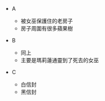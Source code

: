 + A
    + 被女巫保護住的老房子
    + 房子周圍有很多蘋果樹
+ B
    + 同上
    + 主要是瑪莉蓮通靈到了死去的女巫
    
+ C
    + 白信封
    + 黑信封 